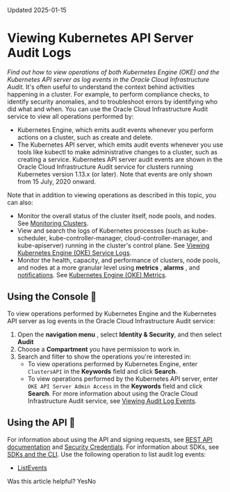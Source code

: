 Updated 2025-01-15
# Viewing Kubernetes API Server Audit Logs
_Find out how to view operations of both Kubernetes Engine (OKE) and the Kubernetes API server as log events in the Oracle Cloud Infrastructure Audit._
It's often useful to understand the context behind activities happening in a cluster. For example, to perform compliance checks, to identify security anomalies, and to troubleshoot errors by identifying who did what and when.
You can use the Oracle Cloud Infrastructure Audit service to view all operations performed by:
  * Kubernetes Engine, which emits audit events whenever you perform actions on a cluster, such as create and delete.
  * The Kubernetes API server, which emits audit events whenever you use tools like kubectl to make administrative changes to a cluster, such as creating a service. Kubernetes API server audit events are shown in the Oracle Cloud Infrastructure Audit service for clusters running Kubernetes version 1.13.x (or later). Note that events are only shown from 15 July, 2020 onward.


Note that in addition to viewing operations as described in this topic, you can also:
  * Monitor the overall status of the cluster itself, node pools, and nodes. See [Monitoring Clusters](https://docs.oracle.com/en-us/iaas/Content/ContEng/Tasks/contengmonitoringclusters.htm#Monitoring_Clusters "Find out how to monitor the clusters, node pools, and nodes you've created using Kubernetes Engine \(OKE\).").
  * View and search the logs of Kubernetes processes (such as kube-scheduler, kube-controller-manager, cloud-controller-manager, and kube-apiserver) running in the cluster's control plane. See [Viewing Kubernetes Engine (OKE) Service Logs](https://docs.oracle.com/en-us/iaas/Content/ContEng/Tasks/contengviewingservicelogs.htm#contengviewingservicelogs "Find out how to view the logs of Kubernetes processes \(such as kube-scheduler, kube-controller-manager, cloud-controller-manager, and kube-apiserver\) running on the control plane of clusters you've created using Kubernetes Engine \(OKE\).").
  * Monitor the health, capacity, and performance of clusters, node pools, and nodes at a more granular level using **metrics** , **alarms** , and [notifications](https://docs.oracle.com/iaas/Content/Notification/home.htm). See [Kubernetes Engine (OKE) Metrics](https://docs.oracle.com/en-us/iaas/Content/ContEng/Reference/contengmetrics.htm#Container_Engine_for_Kubernetes_Metrics "Find out about the metrics emitted by Kubernetes Engine \(OKE\).").


## Using the Console 🔗 
To view operations performed by Kubernetes Engine and the Kubernetes API server as log events in the Oracle Cloud Infrastructure Audit service:
  1. Open the **navigation menu** , select **Identity & Security**, and then select **Audit**
  2. Choose a **Compartment** you have permission to work in.
  3. Search and filter to show the operations you're interested in:
     * To view operations performed by Kubernetes Engine, enter `ClustersAPI` in the **Keywords** field and click **Search**.
     * To view operations performed by the Kubernetes API server, enter `OKE API Server Admin Access` in the **Keywords** field and click **Search**.
For more information about using the Oracle Cloud Infrastructure Audit service, see [Viewing Audit Log Events](https://docs.oracle.com/iaas/Content/Audit/Tasks/viewinglogevents.htm).


## Using the API 🔗 
For information about using the API and signing requests, see [REST API documentation](https://docs.oracle.com/iaas/Content/API/Concepts/usingapi.htm) and [Security Credentials](https://docs.oracle.com/iaas/Content/General/Concepts/credentials.htm). For information about SDKs, see [SDKs and the CLI](https://docs.oracle.com/iaas/Content/API/Concepts/sdks.htm).
Use the following operation to list audit log events:
  * [ListEvents](https://docs.oracle.com/iaas/api/#/en/audit/latest/AuditEvent/ListEvents)


Was this article helpful?
YesNo

